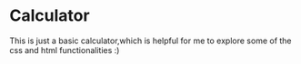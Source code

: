 # Calculator
This is just a basic calculator,which is helpful for me to explore some of the css and html functionalities :)
